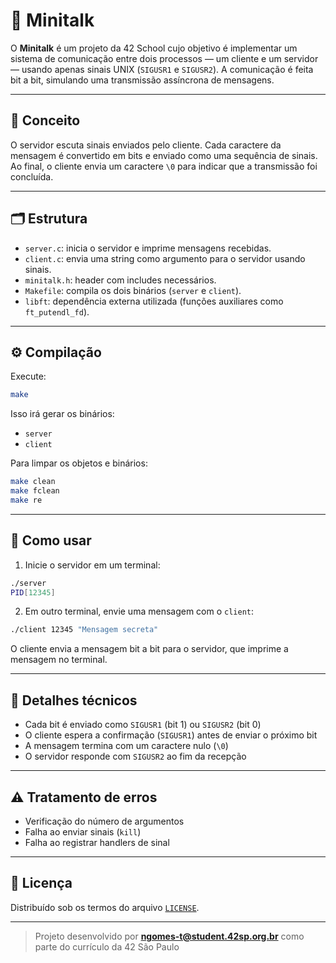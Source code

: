 # 📡 Minitalk

O **Minitalk** é um projeto da 42 School cujo objetivo é implementar um sistema de comunicação entre dois processos — um cliente e um servidor — usando apenas sinais UNIX (`SIGUSR1` e `SIGUSR2`). A comunicação é feita bit a bit, simulando uma transmissão assíncrona de mensagens.

---

## 🧠 Conceito

O servidor escuta sinais enviados pelo cliente. Cada caractere da mensagem é convertido em bits e enviado como uma sequência de sinais. Ao final, o cliente envia um caractere `\0` para indicar que a transmissão foi concluída.

---

## 🗂️ Estrutura

- `server.c`: inicia o servidor e imprime mensagens recebidas.
- `client.c`: envia uma string como argumento para o servidor usando sinais.
- `minitalk.h`: header com includes necessários.
- `Makefile`: compila os dois binários (`server` e `client`).
- `libft`: dependência externa utilizada (funções auxiliares como `ft_putendl_fd`).

---

## ⚙️ Compilação

Execute:

```bash
make
```

Isso irá gerar os binários:

- `server`
- `client`

Para limpar os objetos e binários:

```bash
make clean
make fclean
make re
```

---

## 🧪 Como usar

1. Inicie o servidor em um terminal:

```bash
./server
PID[12345]
```

2. Em outro terminal, envie uma mensagem com o `client`:

```bash
./client 12345 "Mensagem secreta"
```

O cliente envia a mensagem bit a bit para o servidor, que imprime a mensagem no terminal.

---

## 📌 Detalhes técnicos

- Cada bit é enviado como `SIGUSR1` (bit 1) ou `SIGUSR2` (bit 0)
- O cliente espera a confirmação (`SIGUSR1`) antes de enviar o próximo bit
- A mensagem termina com um caractere nulo (`\0`)
- O servidor responde com `SIGUSR2` ao fim da recepção

---

## ⚠️ Tratamento de erros

- Verificação do número de argumentos
- Falha ao enviar sinais (`kill`)
- Falha ao registrar handlers de sinal

---

## 📜 Licença

Distribuído sob os termos do arquivo [`LICENSE`](./LICENSE).

---

> Projeto desenvolvido por **[ngomes-t@student.42sp.org.br](mailto:ngomes-t@student.42sp.org.br)** como parte do currículo da 42 São Paulo
